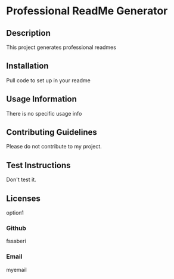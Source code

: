 # Professional ReadMe Generator

## Description
This project generates professional readmes

## Installation
Pull code to set up in your readme

## Usage Information
There is no specific usage info

## Contributing Guidelines
Please do not contribute to my project.

## Test Instructions
Don't test it.

## Licenses
option1

### Github
fssaberi

### Email
myemail
